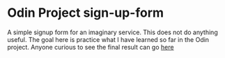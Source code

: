 # Odin Project sign-up-form
A simple signup form for an imaginary service. This does 
not do anything useful. The goal here is practice what
I have learned so far in the Odin project.
Anyone curious to see the final result can go 
[here](https://salondar.github.io/sign-up-form/)